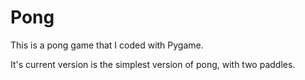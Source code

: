 # Pong
This is a pong game that I coded with Pygame.

It's current version is the simplest version of pong, with two paddles.
